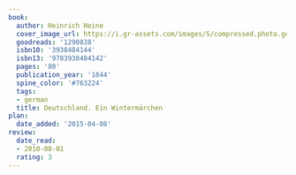 ```yaml
---
book:
  author: Heinrich Heine
  cover_image_url: https://i.gr-assets.com/images/S/compressed.photo.goodreads.com/books/1182537844l/1290838.jpg
  goodreads: '1290838'
  isbn10: '3938484144'
  isbn13: '9783938484142'
  pages: '80'
  publication_year: '1844'
  spine_color: '#763224'
  tags:
  - german
  title: Deutschland. Ein Wintermärchen
plan:
  date_added: '2015-04-08'
review:
  date_read:
  - 2010-08-01
  rating: 3
---
```

